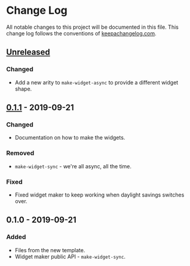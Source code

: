 # Change Log
All notable changes to this project will be documented in this file. This change log follows the conventions of [keepachangelog.com](http://keepachangelog.com/).

## [Unreleased]
### Changed
- Add a new arity to `make-widget-async` to provide a different widget shape.

## [0.1.1] - 2019-09-21
### Changed
- Documentation on how to make the widgets.

### Removed
- `make-widget-sync` - we're all async, all the time.

### Fixed
- Fixed widget maker to keep working when daylight savings switches over.

## 0.1.0 - 2019-09-21
### Added
- Files from the new template.
- Widget maker public API - `make-widget-sync`.

[Unreleased]: https://github.com/your-name/pxl-to-rem-cal/compare/0.1.1...HEAD
[0.1.1]: https://github.com/your-name/pxl-to-rem-cal/compare/0.1.0...0.1.1

